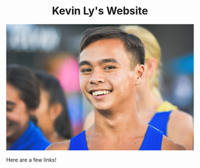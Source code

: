 <h1 align="center">Kevin Ly's Website</h1>

![image](Front_Cover/2019%20UC%20Postal%202%20Mile-110.jpg)

Here are a few links!
